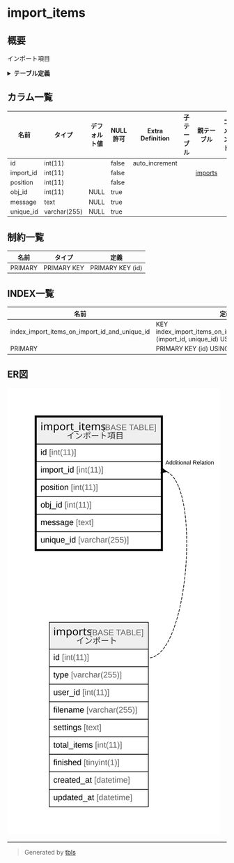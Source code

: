 # import_items

## 概要

インポート項目

<details>
<summary><strong>テーブル定義</strong></summary>

```sql
CREATE TABLE `import_items` (
  `id` int(11) NOT NULL AUTO_INCREMENT,
  `import_id` int(11) NOT NULL,
  `position` int(11) NOT NULL,
  `obj_id` int(11) DEFAULT NULL,
  `message` text DEFAULT NULL,
  `unique_id` varchar(255) DEFAULT NULL,
  PRIMARY KEY (`id`),
  KEY `index_import_items_on_import_id_and_unique_id` (`import_id`,`unique_id`)
) ENGINE=InnoDB DEFAULT CHARSET=utf8mb4 COLLATE=utf8mb4_general_ci
```

</details>

## カラム一覧

| 名前        | タイプ          | デフォルト値       | NULL許可   | Extra Definition | 子テーブル      | 親テーブル                 | コメント     |
| --------- | ------------ | ------------ | -------- | ---------------- | ---------- | --------------------- | -------- |
| id        | int(11)      |              | false    | auto_increment   |            |                       |          |
| import_id | int(11)      |              | false    |                  |            | [imports](imports.md) |          |
| position  | int(11)      |              | false    |                  |            |                       |          |
| obj_id    | int(11)      | NULL         | true     |                  |            |                       |          |
| message   | text         | NULL         | true     |                  |            |                       |          |
| unique_id | varchar(255) | NULL         | true     |                  |            |                       |          |

## 制約一覧

| 名前      | タイプ         | 定義               |
| ------- | ----------- | ---------------- |
| PRIMARY | PRIMARY KEY | PRIMARY KEY (id) |

## INDEX一覧

| 名前                                            | 定義                                                                                   |
| --------------------------------------------- | ------------------------------------------------------------------------------------ |
| index_import_items_on_import_id_and_unique_id | KEY index_import_items_on_import_id_and_unique_id (import_id, unique_id) USING BTREE |
| PRIMARY                                       | PRIMARY KEY (id) USING BTREE                                                         |

## ER図

![er](import_items.svg)

---

> Generated by [tbls](https://github.com/k1LoW/tbls)
